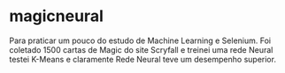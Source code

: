 # magicneural
Para praticar um pouco do estudo de Machine Learning e Selenium. Foi coletado 1500 cartas de Magic do site Scryfall e treinei uma rede Neural testei K-Means e claramente Rede Neural teve um desempenho superior.
